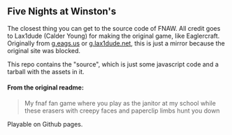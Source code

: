 ## Five Nights at Winston's
The closest thing you can get to the source code of FNAW. All credit goes to Lax1dude (Calder Young) for making the original game, like Eaglercraft.
Originally from [g.eags.us](https://g.deev.is/fnaw/) or [g.lax1dude.net](https://g.lax1dude.net/fnaw/), this is just a mirror because the original site was blocked.

This repo contains the "source", which is just some javascript code and a tarball with the assets in it.

#### From the original readme:
>My fnaf fan game where you play as the janitor at my school while these erasers with creepy faces and paperclip limbs hunt you down

Playable on Github pages.
